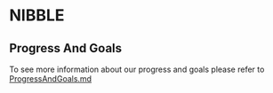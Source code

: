 # NIBBLE

## Progress And Goals

To see more information about our progress and goals please refer to [ProgressAndGoals.md](./ProgressAndGoals.md) 
